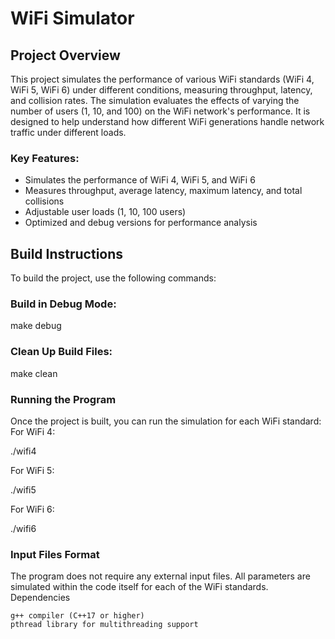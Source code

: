 # WiFi Simulator

## Project Overview
This project simulates the performance of various WiFi standards (WiFi 4, WiFi 5, WiFi 6) under different conditions, measuring throughput, latency, and collision rates. The simulation evaluates the effects of varying the number of users (1, 10, and 100) on the WiFi network's performance. It is designed to help understand how different WiFi generations handle network traffic under different loads.

### Key Features:
- Simulates the performance of WiFi 4, WiFi 5, and WiFi 6
- Measures throughput, average latency, maximum latency, and total collisions
- Adjustable user loads (1, 10, 100 users)
- Optimized and debug versions for performance analysis

## Build Instructions
To build the project, use the following commands:

### Build in Debug Mode:
make debug

### Clean Up Build Files:
make clean

### Running the Program

Once the project is built, you can run the simulation for each WiFi standard:
For WiFi 4:

./wifi4

For WiFi 5:

./wifi5

For WiFi 6:

./wifi6

### Input Files Format

The program does not require any external input files. All parameters are simulated within the code itself for each of the WiFi standards.
Dependencies

    g++ compiler (C++17 or higher)
    pthread library for multithreading support
    
